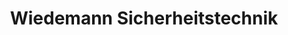 ---
title: "Wiedemann Sicherheitstechnik"
url: /witten/wiedemann-sicherheitstechnik/
shop: Allgemein
---